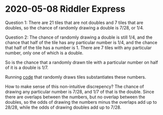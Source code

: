 2020-05-08 Riddler Express
==========================
Question 1: There are 21 tiles that are not doubles and 7 tiles that are
doubles, so the chance of randomly drawing a double is 7/28, or 1/4.

Question 2: The chance of randomly drawing a double is still 1/4, and the
chance that half of the tile has any particular number is 1/4, and the
chance that half of the tile has a number is 1.  There are 7 tiles
with any particular number, only one of which is a double.

So is the chance that a randomly drawn tile with a particular number on
half of it is a double is 1/7.

Running [code](20200508x.hs) that randomly draws tiles substantiates these
numbers.

How to make sense of this non-intuitive discrepency?  The chance of drawing
any particular number is 7/28, and 1/7 of that is the double.  Since there
are overlaps between the numbers, but no overlap between the doubles, so the
odds of drawing the numbers minus the overlaps add up to 28/28, while the
odds of drawing doubles add up to 7/28.
